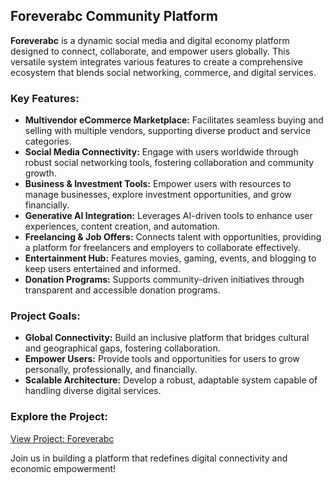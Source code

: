 ## Foreverabc Community Platform  

**Foreverabc** is a dynamic social media and digital economy platform designed to connect, collaborate, and empower users globally. This versatile system integrates various features to create a comprehensive ecosystem that blends social networking, commerce, and digital services.  

### Key Features:  
- **Multivendor eCommerce Marketplace:** Facilitates seamless buying and selling with multiple vendors, supporting diverse product and service categories.  
- **Social Media Connectivity:** Engage with users worldwide through robust social networking tools, fostering collaboration and community growth.  
- **Business & Investment Tools:** Empower users with resources to manage businesses, explore investment opportunities, and grow financially.  
- **Generative AI Integration:** Leverages AI-driven tools to enhance user experiences, content creation, and automation.  
- **Freelancing & Job Offers:** Connects talent with opportunities, providing a platform for freelancers and employers to collaborate effectively.  
- **Entertainment Hub:** Features movies, gaming, events, and blogging to keep users entertained and informed.  
- **Donation Programs:** Supports community-driven initiatives through transparent and accessible donation programs.  

### Project Goals:  
- **Global Connectivity:** Build an inclusive platform that bridges cultural and geographical gaps, fostering collaboration.  
- **Empower Users:** Provide tools and opportunities for users to grow personally, professionally, and financially.  
- **Scalable Architecture:** Develop a robust, adaptable system capable of handling diverse digital services.  

### Explore the Project:  
[View Project: Foreverabc](https://foreverabc.com)  

Join us in building a platform that redefines digital connectivity and economic empowerment!
